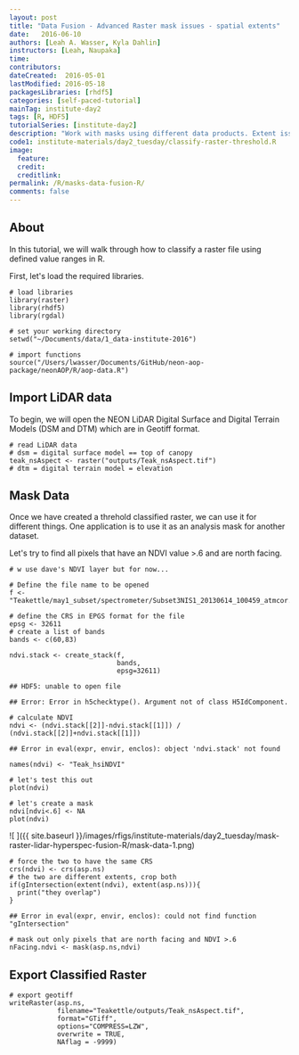 ```yaml
---
layout: post
title: "Data Fusion - Advanced Raster mask issues - spatial extents"
date:   2016-06-10
authors: [Leah A. Wasser, Kyla Dahlin]
instructors: [Leah, Naupaka]
time:
contributors:
dateCreated:  2016-05-01
lastModified: 2016-05-18
packagesLibraries: [rhdf5]
categories: [self-paced-tutorial]
mainTag: institute-day2
tags: [R, HDF5]
tutorialSeries: [institute-day2]
description: "Work with masks using different data products. Extent issues."
code1: institute-materials/day2_tuesday/classify-raster-threshold.R
image:
  feature: 
  credit: 
  creditlink:
permalink: /R/masks-data-fusion-R/
comments: false
---
```


## About

In this tutorial, we will walk through how to classify a raster file using
defined value ranges in R. 

First, let's load the required libraries.


    # load libraries
    library(raster)
    library(rhdf5)
    library(rgdal)
    
    # set your working directory
    setwd("~/Documents/data/1_data-institute-2016")
    
    # import functions
    source("/Users/lwasser/Documents/GitHub/neon-aop-package/neonAOP/R/aop-data.R")

## Import LiDAR data

To begin, we will open the NEON LiDAR Digital Surface and Digital Terrain Models
(DSM and DTM) which are in Geotiff format.


    # read LiDAR data
    # dsm = digital surface model == top of canopy
    teak_nsAspect <- raster("outputs/Teak_nsAspect.tif")
    # dtm = digital terrain model = elevation

## Mask Data

Once we have created a threhold classified raster, we can use it for different things.
One application is to use it as an analysis mask for another dataset. 

Let's try to find all pixels that have an NDVI value >.6 and are north facing. 


    # w use dave's NDVI layer but for now...
    
    # Define the file name to be opened
    f <- "Teakettle/may1_subset/spectrometer/Subset3NIS1_20130614_100459_atmcor.h5"
    
    # define the CRS in EPGS format for the file
    epsg <- 32611
    # create a list of bands
    bands <- c(60,83)
    
    ndvi.stack <- create_stack(f, 
                               bands, 
                               epsg=32611)

    ## HDF5: unable to open file

    ## Error: Error in h5checktype(). Argument not of class H5IdComponent.

    # calculate NDVI
    ndvi <- (ndvi.stack[[2]]-ndvi.stack[[1]]) / (ndvi.stack[[2]]+ndvi.stack[[1]])

    ## Error in eval(expr, envir, enclos): object 'ndvi.stack' not found

    names(ndvi) <- "Teak_hsiNDVI"
    
    # let's test this out
    plot(ndvi)
    
    # let's create a mask
    ndvi[ndvi<.6] <- NA
    plot(ndvi)

![ ]({{ site.baseurl }}/images/rfigs/institute-materials/day2_tuesday/mask-raster-lidar-hyperspec-fusion-R/mask-data-1.png)

    # force the two to have the same CRS
    crs(ndvi) <- crs(asp.ns)
    # the two are different extents, crop both
    if(gIntersection(extent(ndvi), extent(asp.ns))){
      print("they overlap")
    }

    ## Error in eval(expr, envir, enclos): could not find function "gIntersection"

    # mask out only pixels that are north facing and NDVI >.6
    nFacing.ndvi <- mask(asp.ns,ndvi)

## Export Classified Raster


    # export geotiff 
    writeRaster(asp.ns,
                filename="Teakettle/outputs/Teak_nsAspect.tif",
                format="GTiff",
                options="COMPRESS=LZW",
                overwrite = TRUE,
                NAflag = -9999)

